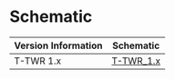 # Schematic

| Version Information | Schematic                  |
| ------------------- | -------------------------- |
| T-TWR 1.x           | [T-TWR_1.x](T-TWR_1.x.pdf) |
